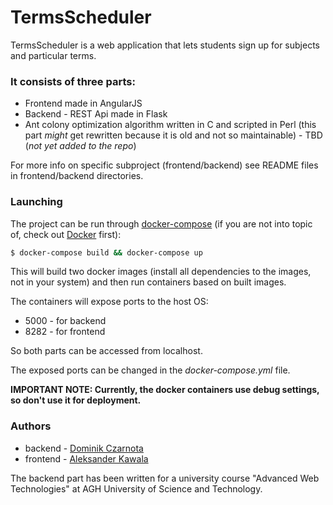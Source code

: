 # TermsScheduler
TermsScheduler is a web application that lets students sign up for subjects and particular terms.


### It consists of three parts:

* Frontend made in AngularJS
* Backend - REST Api made in Flask
* Ant colony optimization algorithm written in C and scripted in Perl (this part *might* get rewritten because it is old and not so maintainable) - TBD (*not yet added to the repo*)

For more info on specific subproject (frontend/backend) see README files in frontend/backend directories.

### Launching

The project can be run through [docker-compose](https://docs.docker.com/compose/)
(if you are not into topic of, check out [Docker](https://www.docker.com/what-docker) first):

```bash
$ docker-compose build && docker-compose up
```

This will build two docker images (install all dependencies to the images, not in your system) and then run containers based on built images.

The containers will expose ports to the host OS:

- 5000 - for backend
- 8282 - for frontend

So both parts can be accessed from localhost.

The exposed ports can be changed in the *docker-compose.yml* file.

**IMPORTANT NOTE: Currently, the docker containers use debug settings, so don't use it for deployment.**


### Authors

* backend - [Dominik Czarnota](https://github.com/disconnect3d/)
* frontend - [Aleksander Kawala](https://github.com/Alexander3/)

The backend part has been written for a university course "Advanced Web Technologies" at AGH University of Science and Technology.
